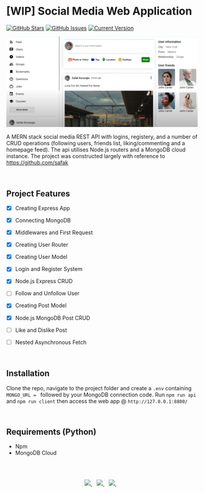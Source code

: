 [WIP]
Social Media Web Application
============
[![GitHub Stars](https://img.shields.io/github/stars/jordanhoare/digit-drawing-prediction.svg)](https://github.com/jordanhoare/digit-drawing-prediction/stargazers) [![GitHub Issues](https://img.shields.io/github/issues/jordanhoare/digit-drawing-prediction.svg)](https://github.com/jordanhoare/digit-drawing-prediction/issues) [![Current Version](https://img.shields.io/badge/version-0.5.0-green.svg)](https://github.com/jordanhoare/digit-drawing-prediction) 

![Alt text](Screenshot.png)

A MERN stack social media REST API with logins, registery, and a number of CRUD operations (following users, friends list, liking/commenting and a homepage feed).  The api utilises Node.js routers and a MongoDB cloud instance.  The project was constructed largely with reference to https://github.com/safak


</br>

## Project Features
- [x] Creating Express App
- [x] Connecting MongoDB
- [x] Middlewares and First Request
- [x] Creating User Router
- [x] Creating User Model
- [x] Login and Register System
- [x] Node.js Express CRUD
- [ ] Follow and Unfollow User
- [x] Creating Post Model
- [x] Node.js MongoDB Post CRUD
- [ ] Like and Dislike Post
- [ ] Nested Asynchronous Fetch 


</br>

## Installation
Clone the repo, navigate to the project folder and create a `.env` containing `MONGO_URL = ` followed by your MongoDB connection code.  Run `npm run api` and `npm run client` then access the web app @ `http://127.0.0.1:8800/`

</br>

## Requirements (Python)
- Npm
- MongoDB Cloud


</br>
</br>


<p align="center">
    <a href="https://www.linkedin.com/in/jordan-hoare/">
        <img src="https://img.shields.io/badge/LinkedIn-0077B5?style=for-the-badge&logo=linkedin&logoColor=white" />
    </a>&nbsp;&nbsp;
    <a href="https://www.kaggle.com/jordanhoare">
        <img src="https://img.shields.io/badge/Kaggle-20BEFF?style=for-the-badge&logo=Kaggle&logoColor=white" />
    </a>&nbsp;&nbsp;
    <a href="mailto:jordanhoare0@gmail.com">
        <img src="https://img.shields.io/badge/Gmail-D14836?style=for-the-badge&logo=gmail&logoColor=white" />
    </a>&nbsp;&nbsp;
</p>



